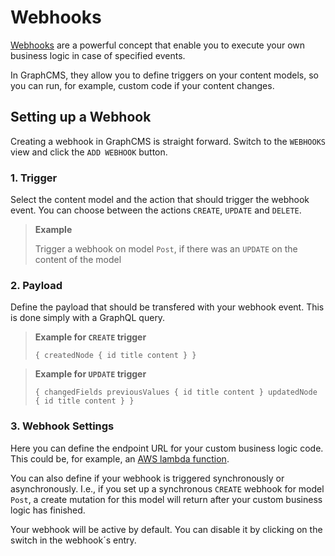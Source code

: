 # Webhooks

[Webhooks](http://www.webhooks.org/) are a powerful concept that enable you to execute your own business logic in case of specified events.

In GraphCMS, they allow you to define triggers on your content models, so you can run, for example, custom code if your content changes.

## Setting up a Webhook

Creating a webhook in GraphCMS is straight forward. Switch to the `WEBHOOKS` view and click the `ADD WEBHOOK` button.

### 1. Trigger

Select the content model and the action that should trigger the webhook event. You can choose between the actions `CREATE`, `UPDATE` and `DELETE`.

> **Example**
>
>  Trigger a webhook on model `Post`, if there was an `UPDATE` on the content of the model

### 2. Payload

Define the payload that should be transfered with your webhook event. This is done simply with a GraphQL query.

> **Example for `CREATE` trigger**
>
> `{ createdNode { id title content } }`

<!-- -->
> **Example for `UPDATE` trigger**
>
> `{
  changedFields
  previousValues {
    id
    title
    content
  }
  updatedNode {
    id
    title
    content
  }
}`

### 3. Webhook Settings

Here you can define the endpoint URL for your custom business logic code. This could be, for example, an [AWS lambda function](https://aws.amazon.com/de/lambda/details/).

You can also define if your webhook is triggered synchronously or asynchronously. I.e., if you set up a synchronous `CREATE` webhook for model `Post`, a create mutation for this model will return after your custom business logic has finished.

Your webhook will be active by default. You can disable it by clicking on the switch in the webhook´s entry.
